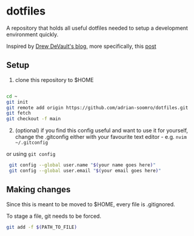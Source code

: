 # dotfiles

A repository that holds all useful dotfiles needed to setup a development environment quickly.

Inspired by [Drew DeVault's blog](https://drewdevault.com/), more specifically, this [post](https://drewdevault.com/2019/12/30/dotfiles.html)

## Setup 
1) clone this repository to $HOME 
```sh

cd ~
git init
git remote add origin https://github.com/adrian-soomro/dotfiles.git 
git fetch
git checkout -f main
```

2) (optional) if you find this config useful and want to use it for yourself, change the .gitconfig
either with your favourite text editor - e.g. `nvim ~/.gitconfig`

or using `git config`

```sh
 git config --global user.name "$(your name goes here)"
 git config --global user.email "$(your email goes here)"
```

## Making changes

Since this is meant to be moved to $HOME, every file is .gitignored. 

To stage a file, git needs to be forced.

```sh
git add -f $(PATH_TO_FILE)
```
